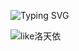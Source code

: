 ![Typing SVG](https://readme-typing-svg.demolab.com?font=Fira+Code&pause=1000&color=66CCFF&center=true&random=false&width=435&lines=天一生水+地六成之)

![like洛天依](https://github-readme-stats.vercel.app/api?username=likelty&show_icons=true)
